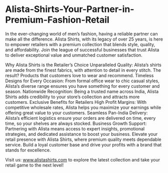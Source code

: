 # Alista-Shirts-Your-Partner-in-Premium-Fashion-Retail
In the ever-changing world of men’s fashion, having a reliable partner can make all the difference. Alista Shirts, with its legacy of over 25 years, is here to empower retailers with a premium collection that blends style, quality, and affordability. Join the league of successful businesses that trust Alista to deliver exceptional value and unmatched customer satisfaction.

Why Alista Shirts is the Retailer’s Choice
Unparalleled Quality: Alista’s shirts are made from the finest fabrics, with attention to detail in every stitch. The result? Products that customers love to wear and recommend.
Timeless Designs for Every Occasion: From formal office wear to chic casual styles, Alista’s diverse range ensures you have something for every customer and season.
Nationwide Recognition: Being a trusted name across India, Alista Shirts adds credibility to your store’s collection and attracts more customers.
Exclusive Benefits for Retailers
High Profit Margins: With competitive wholesale rates, Alista helps you maximize your earnings while offering great value to your customers.
Seamless Pan-India Delivery: Alista’s efficient logistics ensure your orders are delivered on time, every time, so your shelves are always stocked.
Business Growth Support: Partnering with Alista means access to expert insights, promotional strategies, and dedicated assistance to boost your business.
Elevate your retail presence with Alista Shirts, where premium quality meets dependable service. Build a loyal customer base and drive your profits with a brand that stands for excellence.

Visit us: www.alistashirts.com to explore the latest collection and take your retail game to the next level!

